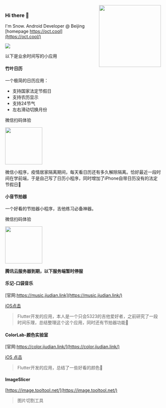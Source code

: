 <img align='right' src='https://octodex.github.com/images/daftpunktocat-guy.gif' width='200'>

### Hi there 👋 

I'm Snow. Android Developer @ Beijing [homepage https://oct.cool](https://oct.cool/)

![](https://visitor-badge.glitch.me/badge?page_id=github.com/yangpeng7)

以下是业余时间写的小应用

#### 竹叶日历
一个极简的日历应用：

- 支持国家法定节假日
- 支持农历显示
- 支持24节气
- 左右滑动切换月份

微信扫码体验

<img src='https://s2.loli.net/2022/04/15/qwCakudm6b49jG2.jpg' width='120'>

微信小程序，疫情居家隔离期间，每天看日历还有多久解除隔离。恰好最近一段时间在学前端，于是自己写了日历小程序，同时增加了iPhone自带日历没有的法定节假日📅


#### 小音节拍器
一个好看的节拍器小程序，吉他练习必备神器。

微信扫码体验

<img src='https://s2.loli.net/2022/05/14/qR2Dy7lcrxTgPVe.jpg' width='120'>

**腾讯云服务器到期，以下服务端暂时停服**

#### 乐记-口袋音乐
[官网:https://music.jiudian.link](https://music.jiudian.link/)

[iOS点击](https://apps.apple.com/cn/app/%E4%B9%90%E8%AE%B0-%E5%8F%A3%E8%A2%8B%E9%9F%B3%E4%B9%90/id1561811916)

> Flutter开发的应用，本人是一个只会5323的吉他爱好者，之前研究了一段时间乐理，总结整理这个这个应用，同时还有节拍器功能🎸

#### ColorLab-颜色实验室
[官网:https://color.jiudian.link/](https://color.jiudian.link/)

[iOS 点击](https://apps.apple.com/cn/app/colorlab-%E9%A2%9C%E8%89%B2%E5%AE%9E%E9%AA%8C%E5%AE%A4/id1579345165)

> Flutter开发的应用，总结了一些好看的颜色🌈

#### ImageSlicer
[https://image.tooltool.net/](https://image.tooltool.net/)
> 图片切割工具




